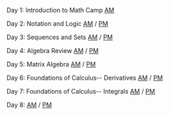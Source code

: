 Day 1: Introduction to Math Camp [AM](day1_intro.pdf) 

Day 2: Notation and Logic [AM](day2_am.pdf) / [PM](day1_pm_slides.pdf)

Day 3: Sequences and Sets [AM](day3_am.pdf) / [PM](day2_pm_slides.pdf)

Day 4: Algebra Review [AM](day4_am.pdf) / [PM](day3_pm_slides.pdf)

Day 5: Matrix Algebra [AM](day5_am.pdf) / [PM](day4_pm_slides.pdf)

Day 6: Foundations of Calculus-- Derivatives [AM](day6_am.pdf) / [PM](day5_pm_slides.pdf)

Day 7: Foundations of Calculus-- Integrals [AM](day7_am.pdf) / [PM](day6_pm_slides.pdf)

Day 8: [AM](day8_am.pdf) / [PM](day7_pm_slides.pdf)

